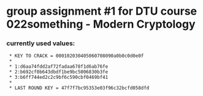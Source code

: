 # group assignment #1 for DTU course 022something - Modern Cryptology


### currently used values:

```
 * KEY TO CRACK = 000102030405060708090a0b0c0d0e0f
 *
 * 1:d6aa74fdd2af72fadaa678f1d6ab76fe
 * 2:b692cf0b643dbdf1be9bc5006830b3fe
 * 3:b6ff744ed2c2c9bf6c590cbf0469bf41
 *
 * LAST ROUND KEY = 47f7f7bc95353e03f96c32bcfd058dfd
```

